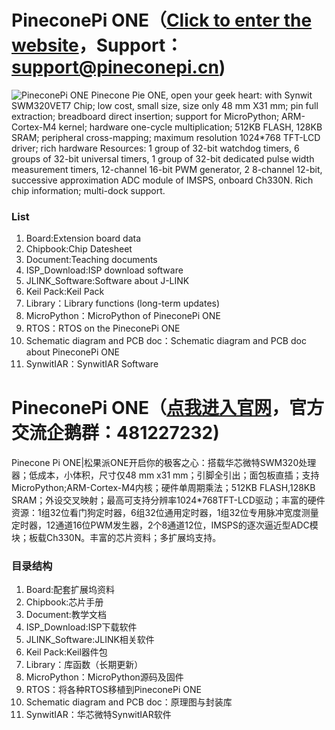 # PineconePi ONE（[Click to enter the website](http://www.pineconepi.cn)，Support：support@pineconepi.cn)
![PineconePi ONE](https://github.com/pineconepi/PineconePi_ONE/raw/master/Image/PineconePiONE.png)
Pinecone Pie ONE, open your geek heart: with Synwit SWM320VET7 Chip; low cost, small size, size only 48 mm X31 mm; pin full extraction; breadboard direct insertion; support for MicroPython; ARM-Cortex-M4 kernel; hardware one-cycle multiplication; 512KB FLASH, 128KB SRAM; peripheral cross-mapping; maximum resolution 1024*768 TFT-LCD driver; rich hardware Resources: 1 group of 32-bit watchdog timers, 6 groups of 32-bit universal timers, 1 group of 32-bit dedicated pulse width measurement timers, 12-channel 16-bit PWM generator, 2 8-channel 12-bit, successive approximation ADC module of IMSPS, onboard Ch330N. Rich chip information; multi-dock support.

###  **List** 

1. Board:Extension board data
2. Chipbook:Chip Datesheet
3. Document:Teaching documents
4. ISP_Download:ISP download software 
5. JLINK_Software:Software about J-LINK
6. Keil Pack:Keil Pack
7. Library：Library functions (long-term updates)
8. MicroPython：MicroPython of PineconePi ONE
9. RTOS：RTOS on the PineconePi ONE
10. Schematic diagram and PCB doc：Schematic diagram and PCB doc about PineconePi ONE
11. SynwitIAR：SynwitIAR Software



# PineconePi ONE（[点我进入官网](http://www.pineconepi.cn)，官方交流企鹅群：481227232)
Pinecone Pi ONE|松果派ONE开启你的极客之心：搭载华芯微特SWM320处理器；低成本，小体积，尺寸仅48 mm x31 mm；引脚全引出；面包板直插；支持MicroPython;ARM-Cortex-M4内核；硬件单周期乘法；512KB FLASH,128KB SRAM；外设交叉映射；最高可支持分辨率1024*768TFT-LCD驱动；丰富的硬件资源：1组32位看门狗定时器，6组32位通用定时器，1组32位专用脉冲宽度测量定时器，12通道16位PWM发生器，2个8通道12位，IMSPS的逐次逼近型ADC模块；板载Ch330N。丰富的芯片资料；多扩展坞支持。

###  **目录结构** 

1. Board:配套扩展坞资料
2. Chipbook:芯片手册
3. Document:教学文档
4. ISP_Download:ISP下载软件
5. JLINK_Software:JLINK相关软件
6. Keil Pack:Keil器件包
7. Library：库函数（长期更新）
8. MicroPython：MicroPython源码及固件
9. RTOS：将各种RTOS移植到PineconePi ONE
10. Schematic diagram and PCB doc：原理图与封装库
11. SynwitIAR：华芯微特SynwitIAR软件